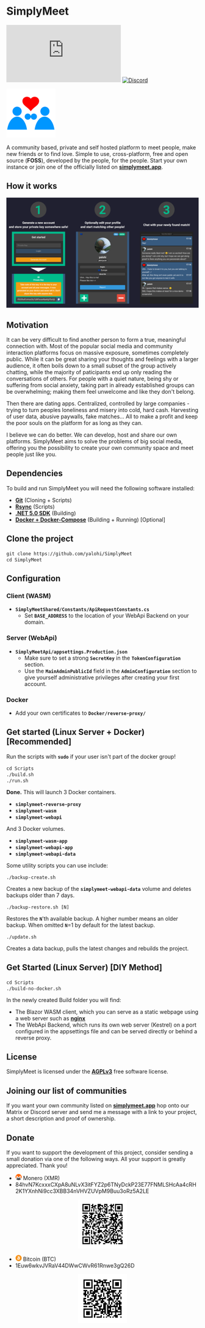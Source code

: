 # SimplyMeet

[![Matrix](https://img.shields.io/matrix/simplymeet:matrix.org?style=flat-square&label=Matrix&logo=matrix&color=008080)](https://matrix.to/#/#simplymeet:matrix.org)
[![Discord](https://img.shields.io/discord/900761531308982332?style=flat-square&label=Discord&logo=discord&color=7289DA)](https://discord.gg/bn5f6hryEG)

![SimplyMeet](SimplyMeet.png)

A community based, private and self hosted platform to meet people, make new friends or to find love. Simple to use, cross-platform, free and open source (**FOSS**), developed by the people, for the people. Start your own instance or join one of the officially listed on [**simplymeet.app**](https://simplymeet.app/).

## How it works
![Showcase](Showcase.png)

## Motivation
It can be very difficult to find another person to form a true, meaningful connection with. Most of the popular social media and community interaction platforms focus on massive exposure, sometimes completely public. While it can be great sharing your thoughts and feelings with a larger audience, it often boils down to a small subset of the group actively chatting, while the majority of paticipants end up only reading the conversations of others. For people with a quiet nature, being shy or suffering from social anxiety, taking part in already established groups can be overwhelming; making them feel unwelcome and like they don't belong.

Then there are dating apps. Centralized, controlled by large companies - trying to turn peoples loneliness and misery into cold, hard cash. Harvesting of user data, abusive paywalls, fake matches... All to make a profit and keep the poor souls on the platform for as long as they can.

I believe we can do better. We can develop, host and share our own platforms. SimplyMeet aims to solve the problems of big social media, offering you the possibility to create your own community space and meet people just like you.

## Dependencies
To build and run SimplyMeet you will need the following software installed:
* [**Git**](https://git-scm.com/) (Cloning + Scripts)
* [**Rsync**](https://rsync.samba.org/) (Scripts)
* [**.NET 5.0 SDK**](https://dotnet.microsoft.com/download/dotnet/5.0) (Building)
* [**Docker + Docker-Compose**](https://www.docker.com/) (Building + Running) [Optional]

## Clone the project
```
git clone https://github.com/yalohi/SimplyMeet
cd SimplyMeet
```

## Configuration
### Client (WASM)
* **`SimplyMeetShared/Constants/ApiRequestConstants.cs`**
  * Set **`BASE_ADDRESS`** to the location of your WebApi Backend on your domain.

### Server (WebApi)
* **`SimplyMeetApi/appsettings.Production.json`**
  * Make sure to set a strong **`SecretKey`** in the **`TokenConfiguration`** section.
  * Use the **`MainAdminPublicId`** field in the **`AdminConfiguration`** section to give yourself administrative privileges after creating your first account.

### Docker
* Add your own certificates to **`Docker/reverse-proxy/`**

## Get started (Linux Server + Docker) [Recommended]

Run the scripts with **`sudo`** if your user isn't part of the docker group!

```
cd Scripts
./build.sh
./run.sh
```

**Done.** This will launch 3 Docker containers.
* **`simplymeet-reverse-proxy`**
* **`simplymeet-wasm`**
* **`simplymeet-webapi`**

And 3 Docker volumes.
* **`simplymeet-wasm-app`**
* **`simplymeet-webapi-app`**
* **`simplymeet-webapi-data`**

Some utility scripts you can use include:

```
./backup-create.sh
```

Creates a new backup of the **`simplymeet-webapi-data`** volume and deletes backups older than 7 days.

```
./backup-restore.sh [N]
```

Restores the **`N`**'th available backup. A higher number means an older backup. When omitted **`N`**=1 by default for the latest backup.

```
./update.sh
```

Creates a data backup, pulls the latest changes and rebuilds the project.

## Get Started (Linux Server) [DIY Method]
```
cd Scripts
./build-no-docker.sh
```

In the newly created Build folder you will find:
* The Blazor WASM client, which you can serve as a static webpage using a web server such as [**nginx**](https://nginx.com/)
* The WebApi Backend, which runs its own web server (Kestrel) on a port configured in the appsettings file and can be served directly or behind a reverse proxy.

## License
SimplyMeet is licensed under the [**AGPLv3**](LICENSE) free software license.

## Joining our list of communities
If you want your own community listed on [**simplymeet.app**](https://simplymeet.app/) hop onto our Matrix or Discord server and send me a message with a link to your project, a short description and proof of ownership.

## Donate
If you want to support the development of this project, consider sending a small donation via one of the following ways. All your support is greatly appreciated. Thank you!

* <img src="./SimplyMeetWasm/wwwroot/img/xmr.svg" width="16" /> Monero (XMR)
* 84hvN7KcxxxCXpA8uNLvX3itFYZ2p6TNyDckP23E77FNMLSHcAa4cRH2K1YXnhNi9cc3XBB34nVHVZUVpM9Buu3oRz5A2LE

<p align="center">
	<img src="./SimplyMeetWasm/wwwroot/img/xmr-qr.png" width="128" />
</p>

* <img src="./SimplyMeetWasm/wwwroot/img/btc.svg" width="16" /> Bitcoin (BTC)
* 1Euw6wkvJVRaV44DWwCWvR61Rnwe3gQ26D

<p align="center">
	<img src="./SimplyMeetWasm/wwwroot/img/btc-qr.png" width="128" />
</p>
